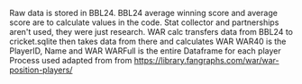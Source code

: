 Raw data is stored in BBL24. BBL24 average winning score and average score are to calculate values in the code. 
Stat collector and partnerships aren't used, they were just research. 
WAR calc transfers data from BBL24 to cricket.sqlite then takes data from there and calculates WAR
WAR40 is the PlayerID, Name and WAR
WARFull is the entire Dataframe for each player
Process used adapted from from https://library.fangraphs.com/war/war-position-players/ 
